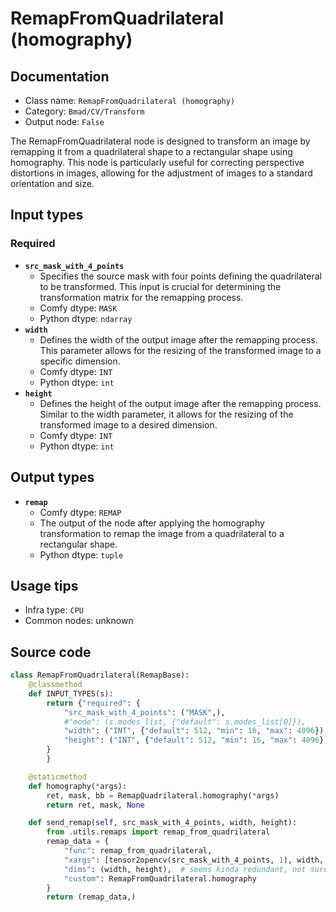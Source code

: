 # RemapFromQuadrilateral (homography)
## Documentation
- Class name: `RemapFromQuadrilateral (homography)`
- Category: `Bmad/CV/Transform`
- Output node: `False`

The RemapFromQuadrilateral node is designed to transform an image by remapping it from a quadrilateral shape to a rectangular shape using homography. This node is particularly useful for correcting perspective distortions in images, allowing for the adjustment of images to a standard orientation and size.
## Input types
### Required
- **`src_mask_with_4_points`**
    - Specifies the source mask with four points defining the quadrilateral to be transformed. This input is crucial for determining the transformation matrix for the remapping process.
    - Comfy dtype: `MASK`
    - Python dtype: `ndarray`
- **`width`**
    - Defines the width of the output image after the remapping process. This parameter allows for the resizing of the transformed image to a specific dimension.
    - Comfy dtype: `INT`
    - Python dtype: `int`
- **`height`**
    - Defines the height of the output image after the remapping process. Similar to the width parameter, it allows for the resizing of the transformed image to a desired dimension.
    - Comfy dtype: `INT`
    - Python dtype: `int`
## Output types
- **`remap`**
    - Comfy dtype: `REMAP`
    - The output of the node after applying the homography transformation to remap the image from a quadrilateral to a rectangular shape.
    - Python dtype: `tuple`
## Usage tips
- Infra type: `CPU`
- Common nodes: unknown


## Source code
```python
class RemapFromQuadrilateral(RemapBase):
    @classmethod
    def INPUT_TYPES(s):
        return {"required": {
            "src_mask_with_4_points": ("MASK",),
            #"mode": (s.modes_list, {"default": s.modes_list[0]}),
            "width": ("INT", {"default": 512, "min": 16, "max": 4096}),
            "height": ("INT", {"default": 512, "min": 16, "max": 4096}),
        }
        }

    @staticmethod
    def homography(*args):
        ret, mask, bb = RemapQuadrilateral.homography(*args)
        return ret, mask, None

    def send_remap(self, src_mask_with_4_points, width, height):
        from .utils.remaps import remap_from_quadrilateral
        remap_data = {
            "func": remap_from_quadrilateral,
            "xargs": [tensor2opencv(src_mask_with_4_points, 1), width, height],
            "dims": (width, height),  # seems kinda redundant, not sure if should refactor
            "custom": RemapFromQuadrilateral.homography
        }
        return (remap_data,)

```
